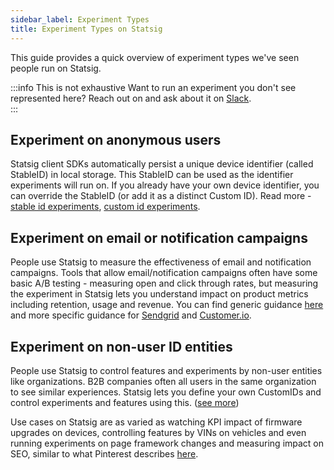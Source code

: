 ```yaml
---
sidebar_label: Experiment Types
title: Experiment Types on Statsig
---
```


This guide provides a quick overview of  experiment types we've seen people run on Statsig. 

:::info This is not exhaustive
Want to run an experiment you don't see represented here? Reach out on and ask about it on [Slack](https://statsig.com/slack).  
:::

## Experiment on anonymous users
Statsig client SDKs automatically persist a unique device identifier (called StableID) in local storage. This StableID can be used as the identifier experiments will run on. If you already have your own device identifier, you can override the StableID (or add it as a distinct Custom ID). Read more - [stable id experiments](https://docs.statsig.com/guides/first-device-level-experiment), [custom id experiments](https://docs.statsig.com/guides/experiment-on-custom-id-types).

## Experiment on email or notification campaigns
People use Statsig to measure the effectiveness of email and notification campaigns. Tools that allow email/notification campaigns often have some basic A/B testing - measuring open and click through rates, but measuring the experiment in Statsig lets you understand impact on product metrics including retention, usage and revenue. You can find generic guidance [here](https://docs.statsig.com/guides/email-campaign-test) and more specific guidance for [Sendgrid](https://docs.statsig.com/guides/sendgrid-email-abtest) and [Customer.io](https://docs.statsig.com/guides/customer-io-email-abtest).   


## Experiment on non-user ID entities
People use Statsig to control features and experiments by non-user entities like organizations. B2B companies often all users in the same organization to see similar experiences. Statsig lets you define your own CustomIDs and control experiments and features using this. ([see more](https://docs.statsig.com/guides/experiment-on-custom-id-types))

Use cases on Statsig are as varied as watching KPI impact of firmware upgrades on devices, controlling features by VINs on vehicles and even running experiments on page framework changes and measuring impact on SEO, similar to what Pinterest describes [here](https://medium.com/pinterest-engineering/demystifying-seo-with-experiments-a183b325cf4c). 

